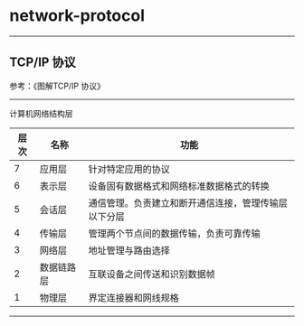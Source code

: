 # network-protocol
***
## TCP/IP 协议  
参考：《图解TCP/IP 协议》
***
计算机网络结构层  
  
层次|名称  |功能|
----|----|---|
 7| 应用层 | 针对特定应用的协议|
6 | 表示层  | 设备固有数据格式和网络标准数据格式的转换 |
5 | 会话层 | 通信管理。负责建立和断开通信连接，管理传输层以下分层|
 4| 传输层  |管理两个节点间的数据传输，负责可靠传输  |
3 | 网络层  | 地址管理与路由选择 |
2 | 数据链路层 | 互联设备之间传送和识别数据帧 |
1 |  物理层 |   界定连接器和网线规格|
***
